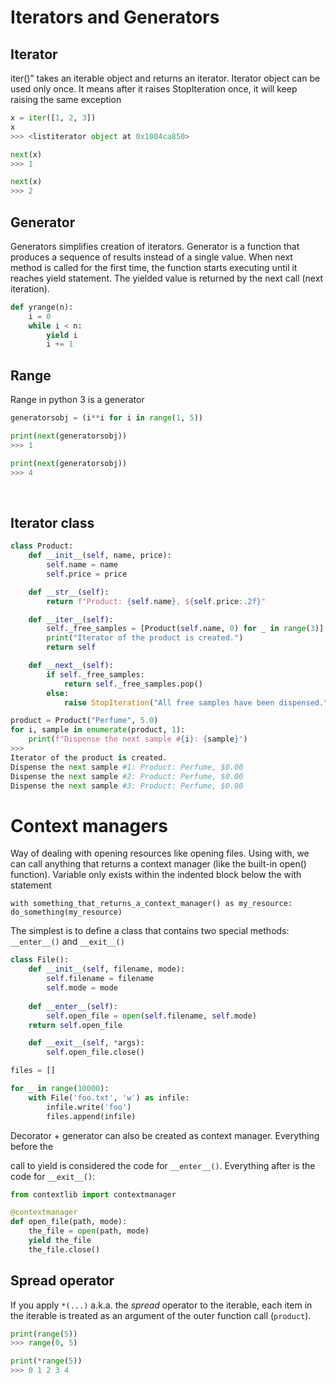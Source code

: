

# Iterators and Generators

## Iterator
iter()” takes an iterable object and returns an iterator. Iterator object can be used only once. It means after it raises StopIteration once, it will keep raising the same exception
```python
x = iter([1, 2, 3])
x
>>> <listiterator object at 0x1004ca850>

next(x)
>>> 1

next(x)
>>> 2
```
  

## Generator
Generators simplifies creation of iterators. Generator is a function that produces a sequence of results instead of a single value. When next method is called for the first time, the function starts executing until it reaches yield statement. The yielded value is returned by the next call (next iteration).

```python
def yrange(n):
    i = 0
    while i < n:
        yield i
        i += 1
```
  

## Range
    
Range in python 3 is a generator
```python
generatorsobj = (i**i for i in range(1, 5))

print(next(generatorsobj))
>>> 1

print(next(generatorsobj))
>>> 4
```

<br/>

## Iterator class
```python
class Product:
	def __init__(self, name, price):
		self.name = name
		self.price = price

	def __str__(self):
		return f"Product: {self.name}, ${self.price:.2f}"

	def __iter__(self):
		self._free_samples = [Product(self.name, 0) for _ in range(3)]
		print("Iterator of the product is created.")
		return self

	def __next__(self):
		if self._free_samples:
			return self._free_samples.pop()
		else:
			raise StopIteration("All free samples have been dispensed.")

product = Product("Perfume", 5.0)
for i, sample in enumerate(product, 1):
	print(f"Dispense the next sample #{i}: {sample}")
>>>
Iterator of the product is created.
Dispense the next sample #1: Product: Perfume, $0.00
Dispense the next sample #2: Product: Perfume, $0.00
Dispense the next sample #3: Product: Perfume, $0.00
```

# Context managers

Way of dealing with opening resources like opening files. Using with, we can call anything that returns a context manager (like the built-in open() function). Variable only exists within the indented block below the with statement

`with something_that_returns_a_context_manager() as my_resource:  
do_something(my_resource)`

 
The simplest is to define a class that contains two special methods: `__enter__()` and `__exit__()`
```python
class File():
    def __init__(self, filename, mode):
        self.filename = filename
        self.mode = mode
    
    def __enter__(self):
        self.open_file = open(self.filename, self.mode)
    return self.open_file

    def __exit__(self, *args):
        self.open_file.close()

files = []

for _ in range(10000):
    with File('foo.txt', 'w') as infile:
        infile.write('foo')
        files.append(infile)
``` 
Decorator + generator can also be created as context manager. Everything before the

call to yield is considered the code for `__enter__()`. Everything after is the code for `__exit__()`:
```python
from contextlib import contextmanager

@contextmanager
def open_file(path, mode):
    the_file = open(path, mode)
    yield the_file
    the_file.close()
```

## Spread operator
If you apply `*(...)` a.k.a. the _spread_ operator to the iterable, each item in the iterable is treated as an argument of the outer function call (`product`).
```python
print(range(5))
>>> range(0, 5)

print(*range(5))
>>> 0 1 2 3 4
```
<!--stackedit_data:
eyJoaXN0b3J5IjpbMTk4OTU5ODc4NCwtNDIzMDQwNjgyLDUzMz
Q1NDI3MSwtMjAxNjg2NjE0MV19
-->